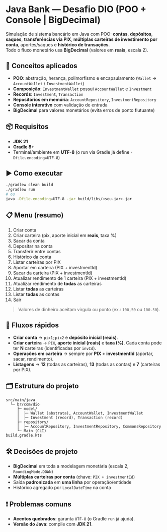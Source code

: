 # Java Bank — Desafio DIO (POO + Console | BigDecimal)

Simulação de sistema bancário em Java com POO: **contas**, **depósitos**, **saques**, **transferências via PIX**, **múltiplas carteiras de investimento por conta**, aportes/saques e **histórico de transações**.  
Todo o fluxo monetário usa **BigDecimal** (valores em **reais**, escala 2).

## 🚀 Conceitos aplicados
- **POO**: abstração, herança, polimorfismo e encapsulamento (`Wallet` → `AccountWallet` / `InvestmentWallet`)
- **Composição**: `InvestmentWallet` possui `AccountWallet` e `Investment`
- **Records**: `Investment`, `Transaction`
- **Repositórios em memória**: `AccountRepository`, `InvestmentRepository`
- **Console interativo** com validação de entrada
- **BigDecimal** para valores monetários (evita erros de ponto flutuante)

## 📦 Requisitos
- **JDK 21**
- **Gradle 8+**
- Terminal/ambiente em **UTF-8** (o run via Gradle já define `-Dfile.encoding=UTF-8`)

## ▶️ Como executar
```bash
./gradlew clean build
./gradlew run
# ou
java -Dfile.encoding=UTF-8 -jar build/libs/<seu-jar>.jar
```

## 📋 Menu (resumo)
1. Criar conta
2. Criar carteira (pix, aporte inicial em **reais**, taxa %)
3. Sacar da conta
4. Depositar na conta
5. Transferir entre contas
6. Histórico da conta
7. Listar carteiras por PIX
8. Aportar em carteira (PIX + investmentId)
9. Sacar da carteira (PIX + investmentId)
10. Atualizar rendimento de 1 carteira (PIX + investmentId)
11. Atualizar rendimento de **todas** as carteiras
12. Listar **todas** as carteiras
13. Listar **todas** as contas
14. Sair

> Valores de dinheiro aceitam vírgula ou ponto (ex.: `100,50` ou `100.50`).

## 🧭 Fluxos rápidos
- **Criar conta** → `pix1;pix2` e **depósito inicial (reais)**.
- **Criar carteira** → `PIX`, **aporte inicial (reais)** e **taxa (%)**. Cada conta pode ter **N** carteiras (identificadas por `invId`).
- **Operações em carteira** → sempre por **PIX + investmentId** (aportar, sacar, rendimento).
- **Listagens** → **12** (todas as carteiras), **13** (todas as contas) e **7** (carteiras por PIX).

## 🗂️ Estrutura do projeto
```
src/main/java
  └─ br/com/dio
     ├─ model/
     │  ├─ Wallet (abstrata), AccountWallet, InvestmentWallet
     │  ├─ Investment (record), Transaction (record)
     ├─ repository/
     │  ├─ AccountRepository, InvestmentRepository, CommonsRepository
     └─ Main (CLI)
build.gradle.kts
```

## 🛠️ Decisões de projeto
- **BigDecimal** em toda a modelagem monetária (escala 2, `RoundingMode.DOWN`)
- **Múltiplas carteiras por conta** (chave: `PIX + investmentId`)
- Saída **padronizada** em **uma linha** por operação/entidade
- Histórico agregado por `LocalDateTime` na conta

## ❗ Problemas comuns
- **Acentos quebrados**: garanta `UTF-8` (o Gradle `run` já ajuda).
- **Versão do Java**: compile com **JDK 21**.
